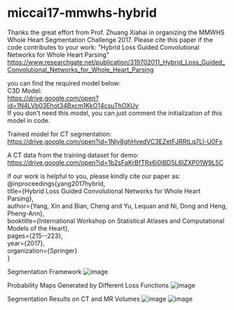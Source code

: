 # miccai17-mmwhs-hybrid
Thanks the great effort from Prof. Zhuang Xiahai in organizing the MMWHS Whole Heart Segmentation Challenge 2017.
Please cite this paper if the code contributes to your work:
"Hybrid Loss Guided Convolutional Networks for Whole Heart Parsing"  
https://www.researchgate.net/publication/319702011_Hybrid_Loss_Guided_Convolutional_Networks_for_Whole_Heart_Parsing

you can find the required model below:  
C3D Model:  
https://drive.google.com/open?id=1N4LVb03Ehot34Bxcm1KkO14csuThOXUv  
If you don't need this model, you can just comment the initialization of this model in code.  
  
Trained model for CT segmentation:  
https://drive.google.com/open?id=1Nly8ghHvedVC3EZetFJRRtLq7Ll-U0Fx  
  
A CT data from the training dataset for demo:  
https://drive.google.com/open?id=1b2sFaKrBfTRx6i0lBD5L6IZXP01W9L5C  

If our work is helpful to you, please kindly cite our paper as:  
    @inproceedings{yang2017hybrid,  
    title={Hybrid Loss Guided Convolutional Networks for Whole Heart Parsing},  
    author={Yang, Xin and Bian, Cheng and Yu, Lequan and Ni, Dong and Heng, Pheng-Ann},  
    booktitle={International Workshop on Statistical Atlases and Computational Models of the Heart},  
    pages={215--223},  
    year={2017},  
    organization={Springer}  
    }  



Segmentation Framework
![image](https://github.com/xy0806/miccai17-mmwhs-hybrid/blob/master/framework.png)

Probability Maps Generated by Different Loss Functions
![image](https://github.com/xy0806/miccai17-mmwhs-hybrid/blob/master/dice_entropy_maps.png)

Segmentation Results on CT and MR Volumes
![image](https://github.com/xy0806/miccai17-mmwhs-hybrid/blob/master/seg_results_a.png)
![image](https://github.com/xy0806/miccai17-mmwhs-hybrid/blob/master/seg_results.png)
